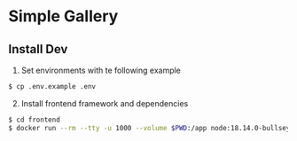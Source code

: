 # Simple Gallery
## Install Dev

1. Set environments with te following example
```bash
$ cp .env.example .env
```

2. Install frontend framework and dependencies
```bash
$ cd frontend
$ docker run --rm --tty -u 1000 --volume $PWD:/app node:18.14.0-bullseye /bin/sh -c "cd /app; yarn install"
```
